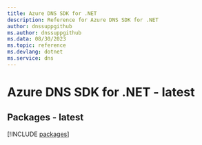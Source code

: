 ```yaml
---
title: Azure DNS SDK for .NET
description: Reference for Azure DNS SDK for .NET
author: dnssuppgithub
ms.author: dnssuppgithub
ms.data: 08/30/2023
ms.topic: reference
ms.devlang: dotnet
ms.service: dns
---
```

# Azure DNS SDK for .NET - latest
## Packages - latest
[!INCLUDE [packages](dns-index.md)]